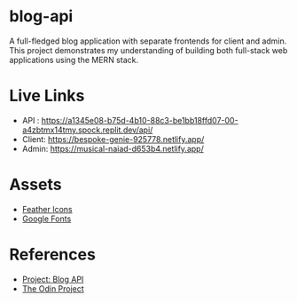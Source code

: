 # blog-api

A full-fledged blog application with separate frontends for client and admin. This project demonstrates my understanding of building both full-stack web applications using the MERN stack.

# Live Links
<!-- https://blog-api.asadkhan6192.repl.co/api/ -->
- API : <a href="https://a1345e08-b75d-4b10-88c3-be1bb18ffd07-00-a4zbtmx14tmy.spock.replit.dev/api/">https://a1345e08-b75d-4b10-88c3-be1bb18ffd07-00-a4zbtmx14tmy.spock.replit.dev/api/</a>
- Client: <a href="https://bespoke-genie-925778.netlify.app/">https://bespoke-genie-925778.netlify.app/</a>
- Admin: <a href="https://musical-naiad-d653b4.netlify.app/">https://musical-naiad-d653b4.netlify.app/</a>

# Assets

- <a href="https://feathericons.com/">Feather Icons</a>
- <a href="https://fonts.google.com/">Google Fonts</a>

# References

- <a href="https://www.theodinproject.com/lessons/nodejs-blog-api">Project: Blog API</a>
- <a href="https://www.theodinproject.com/">The Odin Project</a>
